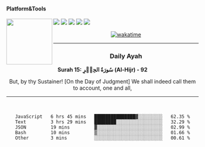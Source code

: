 #### Platform&Tools

[![](https://img.shields.io/badge/-NPM-cb3837?style=flat-square&logo=npm&logoColor=white)](https://npmjs.com/)
[![](https://img.shields.io/badge/PHP-777BB4?style=flat-square&logo=php&logoColor=white)](https://nodejs.org/)
[![](https://img.shields.io/badge/Julia-9558B2?style=flat-square&logo=julia&logoColor=white)](https://nodejs.org/)
<img src="https://avatars.githubusercontent.com/u/31664438?v=4" width="120" align="left">
[![](https://img.shields.io/badge/-Node.js-43853d?style=flat-square&logo=node.js&logoColor=ffffff)](https://nodejs.org/)
[![](https://img.shields.io/badge/Visual_Studio_Code-0078D4?style=flat-square&logo=visual%20studio%20code&logoColor=white)](https://nodejs.org/)

<center>

[![wakatime](https://wakatime.com/badge/user/87646243-158a-4241-a3cb-668e1fa2dbb8.svg)](https://wakatime.com/@87646243-158a-4241-a3cb-668e1fa2dbb8)
               

_______ 
### Daily Ayah

<!--START_SECTION:quran-->

**Surah 15: سُورَةُ الحِجۡرِ (Al-Hijr) - 92**

But, by thy Sustainer! [On the Day of Judgment] We shall indeed call them to account, one and all,
 <!--END_SECTION:quran-->

  
                       
                                             
_______

&nbsp;&nbsp;     &nbsp;&nbsp;    &nbsp;&nbsp;   &nbsp;&nbsp;
 
<!--START_SECTION:waka-->

```text
JavaScript   6 hrs 45 mins   ███████████████▓░░░░░░░░░   62.35 %
Text         3 hrs 29 mins   ████████░░░░░░░░░░░░░░░░░   32.29 %
JSON         19 mins         ▓░░░░░░░░░░░░░░░░░░░░░░░░   02.99 %
Bash         10 mins         ▒░░░░░░░░░░░░░░░░░░░░░░░░   01.66 %
Other        3 mins          ░░░░░░░░░░░░░░░░░░░░░░░░░   00.61 %
```

<!--END_SECTION:waka-->
